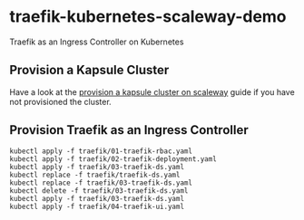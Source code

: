 # traefik-kubernetes-scaleway-demo
Traefik as an Ingress Controller on Kubernetes

## Provision a Kapsule Cluster

Have a look at the [provision a kapsule cluster on scaleway](#guides/README.md) guide if you have not provisioned the cluster.

## Provision Traefik as an Ingress Controller

```
kubectl apply -f traefik/01-traefik-rbac.yaml
kubectl apply -f traefik/02-traefik-deployment.yaml
kubectl apply -f traefik/03-traefik-ds.yaml
kubectl replace -f traefik/traefik-ds.yaml
kubectl replace -f traefik/03-traefik-ds.yaml
kubectl delete -f traefik/03-traefik-ds.yaml
kubectl apply -f traefik/03-traefik-ds.yaml
kubectl apply -f traefik/04-traefik-ui.yaml
```
